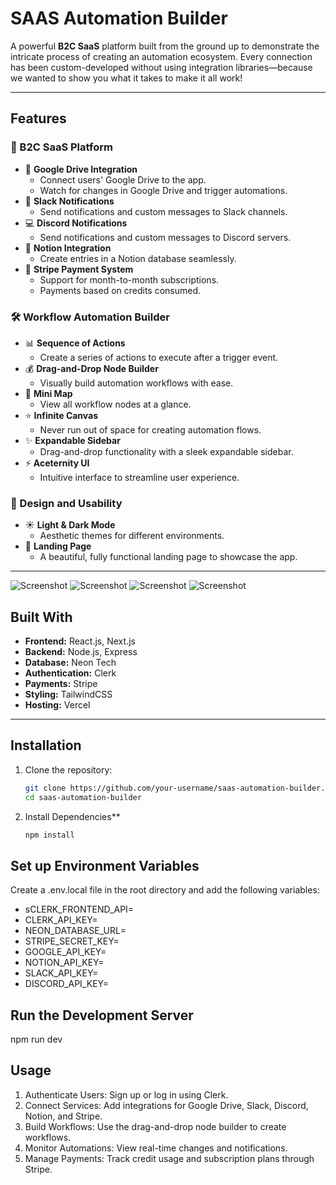 # SAAS Automation Builder  

A powerful **B2C SaaS** platform built from the ground up to demonstrate the intricate process of creating an automation ecosystem. Every connection has been custom-developed without using integration libraries—because we wanted to show you what it takes to make it all work!  

---

## Features  

### 🤯 B2C SaaS Platform
- 🏢 **Google Drive Integration**  
  - Connect users' Google Drive to the app.  
  - Watch for changes in Google Drive and trigger automations.  
- 🚀 **Slack Notifications**  
  - Send notifications and custom messages to Slack channels.  
- 💻 **Discord Notifications**  
  - Send notifications and custom messages to Discord servers.  
- 🔄 **Notion Integration**  
  - Create entries in a Notion database seamlessly.  
- 🛒 **Stripe Payment System**  
  - Support for month-to-month subscriptions.  
  - Payments based on credits consumed.  

### 🛠️ Workflow Automation Builder  
- 📊 **Sequence of Actions**  
  - Create a series of actions to execute after a trigger event.  
- 💰 **Drag-and-Drop Node Builder**  
  - Visually build automation workflows with ease.  
- 🚨 **Mini Map**  
  - View all workflow nodes at a glance.  
- ⭐️ **Infinite Canvas**  
  - Never run out of space for creating automation flows.  
- ✨ **Expandable Sidebar**  
  - Drag-and-drop functionality with a sleek expandable sidebar.  
- ⚡️ **Aceternity UI**  
  - Intuitive interface to streamline user experience.  

### 🌟 Design and Usability
- ☀️ **Light & Dark Mode**  
  - Aesthetic themes for different environments.  
- 📄 **Landing Page**  
  - A beautiful, fully functional landing page to showcase the app.  

---
![Screenshot](https://github.com/Shakti242/Fuzzie-App/blob/master/screenshots/Screenshot%202025-01-23%20at%209.43.24%E2%80%AFPM%20(2).png)
![Screenshot](https://github.com/Shakti242/Fuzzie-App/blob/19-10/screenshots/Screenshot%202025-01-23%20at%209.43.32%E2%80%AFPM%20(2).png)
![Screenshot](https://github.com/Shakti242/Fuzzie-App/blob/19-10/screenshots/Screenshot%202025-01-23%20at%209.43.32%E2%80%AFPM%20(2).png)
![Screenshot](https://github.com/Shakti242/Fuzzie-App/blob/19-10/screenshots/Screenshot%202025-01-23%20at%209.44.10%E2%80%AFPM%20(2).png)


## Built With  

- **Frontend:** React.js, Next.js  
- **Backend:** Node.js, Express  
- **Database:** Neon Tech  
- **Authentication:** Clerk  
- **Payments:** Stripe  
- **Styling:** TailwindCSS  
- **Hosting:** Vercel  

---

## Installation  

1. Clone the repository:  
   ```bash
   git clone https://github.com/your-username/saas-automation-builder.git  
   cd saas-automation-builder  
2. Install Dependencies**  
   ```bash
   npm install
## Set up Environment Variables

Create a .env.local file in the root directory and add the following variables:

- sCLERK_FRONTEND_API=<your-clerk-frontend-api>
- CLERK_API_KEY=<your-clerk-api-key>
- NEON_DATABASE_URL=<your-neon-database-url>
- STRIPE_SECRET_KEY=<your-stripe-secret-key>
- GOOGLE_API_KEY=<your-google-api-key>
- NOTION_API_KEY=<your-notion-api-key>
- SLACK_API_KEY=<your-slack-api-key>
- DISCORD_API_KEY=<your-discord-api-key>

## Run the Development Server

npm run dev

## Usage

1. Authenticate Users: Sign up or log in using Clerk.
2. Connect Services: Add integrations for Google Drive, Slack, Discord, Notion, and Stripe.
3. Build Workflows: Use the drag-and-drop node builder to create workflows.
4. Monitor Automations: View real-time changes and notifications.
5. Manage Payments: Track credit usage and subscription plans through Stripe.

